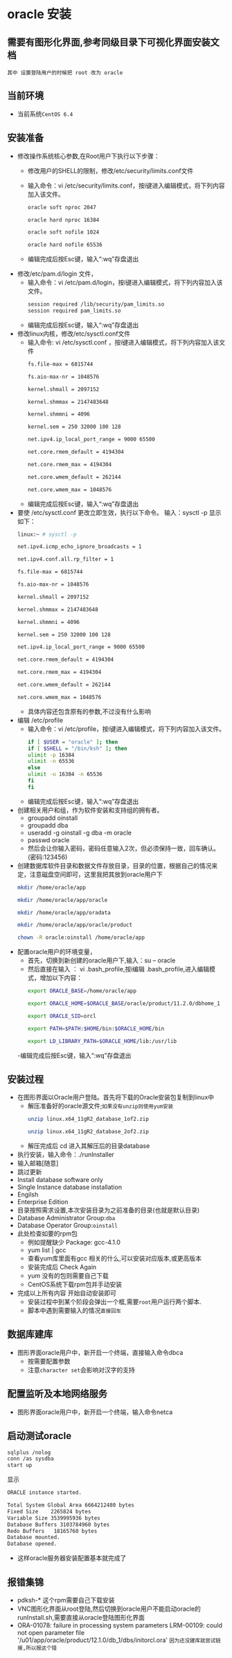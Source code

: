 # oracle 安装

## 需要有图形化界面,参考同级目录下可视化界面安装文档

`其中 设置登陆用户的时候把 root 改为 oracle`

## 当前环境

- 当前系统`CentOS 6.4`

## 安装准备

- 修改操作系统核心参数,在Root用户下执行以下步骤：
  - 修改用户的SHELL的限制，修改/etc/security/limits.conf文件
  - 输入命令：vi /etc/security/limits.conf，按i键进入编辑模式，将下列内容加入该文件。
    ```bash
    oracle soft nproc 2047

    oracle hard nproc 16384

    oracle soft nofile 1024

    oracle hard nofile 65536
    ```

  - 编辑完成后按Esc键，输入“:wq”存盘退出
- 修改/etc/pam.d/login 文件，
  - 输入命令：vi /etc/pam.d/login，按i键进入编辑模式，将下列内容加入该文件。
    ```bash
    session required /lib/security/pam_limits.so
    session required pam_limits.so
    ```
  - 编辑完成后按Esc键，输入“:wq”存盘退出
- 修改linux内核，修改/etc/sysctl.conf文件
  - 输入命令: vi /etc/sysctl.conf ，按i键进入编辑模式，将下列内容加入该文件
    ```bash
    fs.file-max = 6815744

    fs.aio-max-nr = 1048576

    kernel.shmall = 2097152

    kernel.shmmax = 2147483648

    kernel.shmmni = 4096

    kernel.sem = 250 32000 100 128

    net.ipv4.ip_local_port_range = 9000 65500

    net.core.rmem_default = 4194304

    net.core.rmem_max = 4194304

    net.core.wmem_default = 262144

    net.core.wmem_max = 1048576
    ```
  - 编辑完成后按Esc键，输入“:wq”存盘退出
- 要使 /etc/sysctl.conf 更改立即生效，执行以下命令。 输入：sysctl -p 显示如下：
    ```bash
    linux:~ # sysctl -p

    net.ipv4.icmp_echo_ignore_broadcasts = 1

    net.ipv4.conf.all.rp_filter = 1

    fs.file-max = 6815744

    fs.aio-max-nr = 1048576

    kernel.shmall = 2097152

    kernel.shmmax = 2147483648

    kernel.shmmni = 4096

    kernel.sem = 250 32000 100 128

    net.ipv4.ip_local_port_range = 9000 65500

    net.core.rmem_default = 4194304

    net.core.rmem_max = 4194304

    net.core.wmem_default = 262144

    net.core.wmem_max = 1048576
    ```
  - 具体内容还包含原有的参数,不过没有什么影响
- 编辑 /etc/profile 
  - 输入命令：vi /etc/profile，按i键进入编辑模式，将下列内容加入该文件。
    ```bash
    if [ $USER = "oracle" ]; then
    if [ $SHELL = "/bin/ksh" ]; then
    ulimit -p 16384
    ulimit -n 65536
    else
    ulimit -u 16384 -n 65536
    fi
    fi
    ```
  - 编辑完成后按Esc键，输入“:wq”存盘退出
- 创建相关用户和组，作为软件安装和支持组的拥有者。
  - groupadd oinstall
  - groupadd dba
  - useradd -g oinstall -g dba -m oracle
  - passwd oracle
  - 然后会让你输入密码，密码任意输入2次，但必须保持一致，回车确认。(密码:123456)
- 创建数据库软件目录和数据文件存放目录，目录的位置，根据自己的情况来定，注意磁盘空间即可，这里我把其放到oracle用户下
    ```bash
    mkdir /home/oracle/app

    mkdir /home/oracle/app/oracle

    mkdir /home/oracle/app/oradata

    mkdir /home/oracle/app/oracle/product

    chown -R oracle:oinstall /home/oracle/app
    ```
- 配置oracle用户的环境变量，
  - 首先，切换到新创建的oracle用户下,输入：su – oracle 
  - 然后直接在输入 ： vi .bash_profile,按i编辑 .bash_profile,进入编辑模式，增加以下内容：
    ```bash
    export ORACLE_BASE=/home/oracle/app

    export ORACLE_HOME=$ORACLE_BASE/oracle/product/11.2.0/dbhome_1

    export ORACLE_SID=orcl

    export PATH=$PATH:$HOME/bin:$ORACLE_HOME/bin

    export LD_LIBRARY_PATH=$ORACLE_HOME/lib:/usr/lib
    ```
  -编辑完成后按Esc键，输入“:wq”存盘退出

## 安装过程

- 在图形界面以Oracle用户登陆。首先将下载的Oracle安装包复制到linux中
  - 解压准备好的oracle源文件;`如果没有unzip则使用yum安装`
    ```bash
    unzip linux.x64_11gR2_database_1of2.zip

    unzip linux.x64_11gR2_database_2of2.zip
    ```
  - 解压完成后 cd 进入其解压后的目录database
- 执行安装，输入命令：./runInstaller
- 输入邮箱[随意]
- 跳过更新
- Install database software only
- Single Instance database installation
- Engilsh
- Enterprise Edition
- 目录按照需求设置,本次安装目录为之前准备的目录(也就是默认目录)
- Database Administrator Group:`dba`
- Database Operator Group:`oinstall`
- 此处检查如要的rpm包
  - 例如提醒缺少 Package: gcc-4.1.0
  - yum list | gcc
  - 查看yum库里面有gcc 相关的什么,可以安装对应版本,或更高版本
  - 安装完成后 Check Again
  - yum 没有的包则需要自己下载
  - CentOS系统下载rpm包并手动安装
- 完成以上所有内容 开始自动安装即可
  - 安装过程中到某个阶段会弹出一个框,需要`root`用户运行两个脚本.
  - 脚本中遇到需要输入的情况`直接回车`

## 数据库建库

- 图形界面oracle用户中，新开启一个终端，直接输入命令dbca
  - 按需要配置参数
  - 注意`character set`会影响对汉字的支持

## 配置监听及本地网络服务

- 图形界面oracle用户中，新开启一个终端，输入命令netca 

## 启动测试oracle

```bash
sqlplus /nolog
conn /as sysdba
start up
```

显示

```bash
ORACLE instance started.

Total System Global Area 6664212480 bytes
Fixed Size    2265824 bytes
Variable Size 3539995936 bytes
Database Buffers 3103784960 bytes
Redo Buffers   18165760 bytes
Database mounted.
Database opened.
```

- 这样oracle服务器安装配置基本就完成了

## 报错集锦

- pdksh-* 这个rpm需要自己下载安装
- VNC图形化界面从root登陆,然后切换到oracle用户不能启动oracle的runInstall.sh,需要直接从oracle登陆图形化界面
- ORA-01078: failure in processing system parameters LRM-00109: could not open parameter file '/u01/app/oracle/product/12.1.0/db_1/dbs/initorcl.ora'
    `因为还没建库就尝试链接,所以报这个错`
